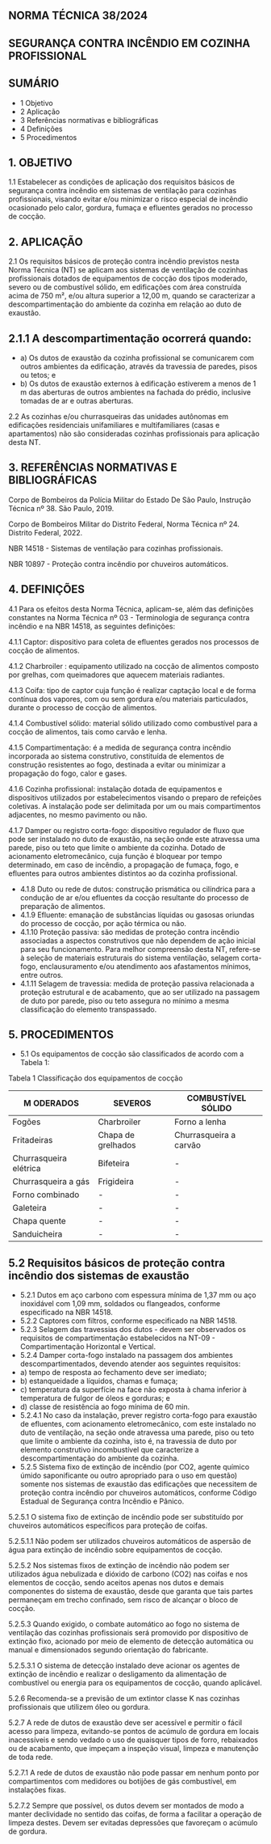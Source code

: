 <!-- image -->

## NORMA TÉCNICA 38/2024

## SEGURANÇA CONTRA INCÊNDIO EM COZINHA PROFISSIONAL

## SUMÁRIO

- 1 Objetivo
- 2 Aplicação
- 3 Referências normativas e bibliográficas
- 4 Definições
- 5 Procedimentos

## 1. OBJETIVO

1.1 Estabelecer as condições de aplicação dos requisitos básicos de segurança contra incêndio em sistemas de  ventilação  para  cozinhas  profissionais,  visando  evitar  e/ou  minimizar  o  risco  especial  de  incêndio ocasionado pelo calor, gordura, fumaça e efluentes gerados no processo de cocção.

## 2. APLICAÇÃO

2.1 Os  requisitos  básicos  de  proteção contra  incêndio previstos nesta Norma Técnica (NT) se aplicam aos sistemas de ventilação de cozinhas profissionais dotados de equipamentos de cocção dos tipos moderado, severo ou de combustível sólido, em edificações com área construída acima de 750 m², e/ou altura superior a 12,00  m,  quando  se  caracterizar  a  descompartimentação  do  ambiente  da  cozinha  em  relação  ao  duto  de exaustão.

## 2.1.1 A descompartimentação ocorrerá quando:

- a) Os dutos de exaustão da cozinha profissional se comunicarem com outros ambientes da edificação, através da travessia de paredes, pisos ou tetos; e
- b) Os  dutos  de  exaustão  externos  à  edificação  estiverem  a  menos  de  1  m  das  aberturas  de  outros ambientes na fachada do prédio, inclusive tomadas de ar e outras aberturas.

2.2 As  cozinhas  e/ou  churrasqueiras  das  unidades  autônomas  em  edificações  residenciais  unifamiliares  e multifamiliares (casas e apartamentos) não são consideradas cozinhas profissionais para aplicação desta NT.

## 3. REFERÊNCIAS NORMATIVAS E BIBLIOGRÁFICAS

Corpo de Bombeiros da Polícia Militar do Estado De São Paulo, Instrução Técnica nº 38. São Paulo, 2019.

Corpo de Bombeiros Militar do Distrito Federal, Norma Técnica nº 24. Distrito Federal, 2022.

NBR 14518 - Sistemas de ventilação para cozinhas profissionais.

NBR 10897 - Proteção contra incêndio por chuveiros automáticos.

## 4. DEFINIÇÕES

4.1 Para os efeitos desta Norma Técnica, aplicam-se, além das definições constantes na Norma Técnica nº 03 - Terminologia de segurança contra incêndio e na NBR 14518, as seguintes definições:

4.1.1 Captor: dispositivo para coleta de efluentes gerados nos processos de cocção de alimentos.

4.1.2 Charbroiler : equipamento utilizado na cocção de alimentos composto por grelhas, com queimadores que aquecem materiais radiantes.

4.1.3 Coifa: tipo de captor cuja função é realizar captação local e de forma contínua dos vapores, com ou sem gordura e/ou materiais particulados, durante o processo de cocção de alimentos.

4.1.4 Combustível sólido: material sólido utilizado como combustível para a cocção de alimentos, tais como carvão e lenha.

4.1.5 Compartimentação: é  a  medida  de  segurança  contra  incêndio  incorporada  ao  sistema  construtivo, constituída de elementos de construção resistentes ao fogo, destinada a evitar ou minimizar a propagação do fogo, calor e gases.

4.1.6 Cozinha profissional: instalação dotada de equipamentos e dispositivos utilizados por estabelecimentos visando o preparo de refeições coletivas. A instalação pode ser delimitada por um ou mais compartimentos adjacentes, no mesmo pavimento ou não.

4.1.7 Damper  ou  registro  corta-fogo: dispositivo  regulador  de  fluxo  que  pode  ser  instalado  no  duto  de exaustão, na seção onde este atravessa uma parede, piso ou teto que limite o ambiente da cozinha. Dotado de  acionamento  eletromecânico,  cuja  função  é  bloquear  por  tempo  determinado,  em  caso  de  incêndio,  a propagação de fumaça, fogo, e efluentes para outros ambientes distintos ao da cozinha profissional.

- 4.1.8 Duto ou rede de dutos: construção prismática ou cilíndrica para a condução de ar e/ou efluentes da cocção resultante do processo de preparação de alimentos.
- 4.1.9  Efluente: emanação de substâncias líquidas  ou gasosas oriundas  do  processo  de  cocção,  por  ação térmica ou não.
- 4.1.10 Proteção passiva: são medidas de proteção contra incêndio associadas a aspectos construtivos que não  dependem  de  ação  inicial  para  seu  funcionamento.  Para  melhor  compreensão  desta  NT,  refere-se  à seleção de materiais estruturais do sistema ventilação, selagem corta-fogo, enclausuramento e/ou atendimento aos afastamentos mínimos, entre outros.
- 4.1.11 Selagem  de  travessia: medida  de  proteção  passiva  relacionada  a  proteção  estrutural  e  de acabamento, que ao ser utilizado na passagem de duto por parede, piso ou teto assegura no mínimo a mesma classificação do elemento transpassado.

## 5. PROCEDIMENTOS

- 5.1 Os equipamentos de cocção são classificados de acordo com a Tabela 1:

Tabela 1 Classificação dos equipamentos de cocção

| M ODERADOS             | SEVEROS            | COMBUSTÍVEL SÓLIDO     |
|------------------------|--------------------|------------------------|
| Fogões                 | Charbroiler        | Forno a lenha          |
| Fritadeiras            | Chapa de grelhados | Churrasqueira a carvão |
| Churrasqueira elétrica | Bifeteira          | -                      |
| Churrasqueira a gás    | Frigideira         | -                      |
| Forno combinado        | -                  | -                      |
| Galeteira              | -                  | -                      |
| Chapa quente           | -                  | -                      |
| Sanduicheira           | -                  | -                      |

## 5.2 Requisitos básicos de proteção contra incêndio dos sistemas de exaustão

- 5.2.1 Dutos em aço carbono com espessura mínima de 1,37 mm ou aço inoxidável com 1,09 mm, soldados ou flangeados, conforme especificado na NBR 14518.
- 5.2.2 Captores com filtros, conforme especificado na NBR 14518.
- 5.2.3 Selagem  das  travessias  dos  dutos  -  devem  ser  observados  os  requisitos  de  compartimentação estabelecidos na NT-09 - Compartimentação Horizontal e Vertical.
- 5.2.4 Damper corta-fogo instalado na passagem dos ambientes descompartimentados, devendo atender aos seguintes requisitos:
- a) tempo de resposta ao fechamento deve ser imediato;
- b) estanqueidade a líquidos, chamas e fumaça;
- c) temperatura da superfície na face não exposta à chama inferior à temperatura de fulgor de óleos e gorduras; e
- d) classe de resistência ao fogo mínima de 60 min.
- 5.2.4.1 No  caso  da  instalação,  prever  registro  corta-fogo  para  exaustão  de  efluentes,  com  acionamento eletromecânico, com este instalado no duto de ventilação, na seção onde atravessa uma parede, piso ou teto que limite  o  ambiente  da  cozinha,  isto  é,  na  travessia  de  duto  por  elemento  construtivo  incombustível  que caracterize a descompartimentação do ambiente da cozinha.
- 5.2.5 Sistema fixo de extinção de incêndio (por CO2, agente químico úmido saponificante ou outro apropriado para  o  uso  em  questão)  somente  nos  sistemas  de  exaustão  das  edificações  que  necessitem  de  proteção contra incêndio por chuveiros automáticos, conforme Código Estadual de Segurança contra Incêndio e Pânico.

5.2.5.1 O sistema fixo de extinção de incêndio pode ser substituído por chuveiros automáticos específicos para proteção de coifas.

5.2.5.1.1 Não  podem ser utilizados chuveiros  automáticos  de aspersão de  água  para extinção de  incêndio sobre equipamentos de cocção.

5.2.5.2 Nos sistemas fixos de extinção de incêndio não podem ser utilizados água nebulizada e dióxido de carbono (CO2) nas coifas e nos elementos de cocção, sendo aceitos apenas nos dutos e demais componentes do sistema de exaustão, desde que garanta que tais partes permaneçam em trecho confinado, sem risco de alcançar o bloco de cocção.

5.2.5.3 Quando exigido, o combate automático ao fogo no sistema de ventilação das cozinhas profissionais será promovido por dispositivo de extinção fixo, acionado por meio de elemento de detecção automática ou manual e dimensionados segundo orientação do fabricante.

5.2.5.3.1 O  sistema  de  detecção  instalado  deve  acionar  os  agentes  de  extinção  de  incêndio  e  realizar  o desligamento da alimentação de combustível ou energia para os equipamentos de cocção, quando aplicável.

5.2.6 Recomenda-se  a  previsão  de  um  extintor  classe  K  nas  cozinhas  profissionais  que  utilizem  óleo  ou gordura.

5.2.7 A  rede  de  dutos  de  exaustão deve ser acessível e  permitir  o  fácil  acesso  para  limpeza,  evitando-se pontos de acúmulo de gordura em locais inacessíveis e sendo vedado o uso de quaisquer tipos de forro, rebaixados ou de acabamento, que impeçam a inspeção visual, limpeza e manutenção de toda rede.

5.2.7.1 A rede de dutos de exaustão não pode passar em nenhum ponto por compartimentos com medidores ou botijões de gás combustível, em instalações fixas.

5.2.7.2 Sempre que possível, os dutos devem ser montados de modo a manter declividade no sentido das coifas, de forma a facilitar a operação de limpeza destes. Devem ser evitadas depressões que favoreçam o acúmulo de gordura.